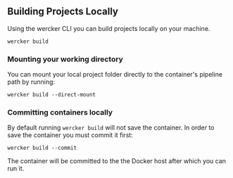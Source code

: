 ## Building Projects Locally

Using the wercker CLI you can build projects locally on your machine.

```no-highlight
wercker build
```

### Mounting your working directory

You can mount your local project folder directly to the container's
pipeline path by running:

```no-highlight
wercker build --direct-mount
```

### Committing containers locally

By default running `wercker build` will not save the container. In order
to save the container you must commit it first:

```no-highlight
wercker build --commit
```

The container will be committed to the the Docker host after which you
can run it.
